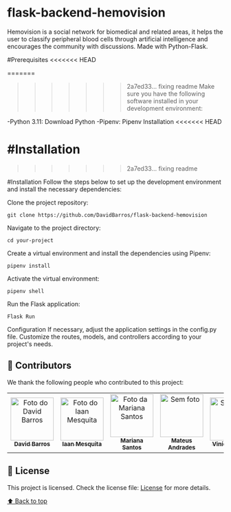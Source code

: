 # flask-backend-hemovision

Hemovision is a social network for biomedical and related areas, it helps the user to classify peripheral blood cells through artificial intelligence and encourages the community with discussions. Made with Python-Flask.

#Prerequisites
<<<<<<< HEAD

=======

> > > > > > > 2a7ed33... fixing readme
> > > > > > > Make sure you have the following software installed in your development environment:

-Python 3.11: Download Python
-Pipenv: Pipenv Installation
<<<<<<< HEAD

# #Installation

> > > > > > > 2a7ed33... fixing readme

#Installation
Follow the steps below to set up the development environment and install the necessary dependencies:

Clone the project repository:

```
git clone https://github.com/DavidBarros/flask-backend-hemovision
```

Navigate to the project directory:

```
cd your-project
```

Create a virtual environment and install the dependencies using Pipenv:

```
pipenv install
```

Activate the virtual environment:

```
pipenv shell
```

Run the Flask application:

```
Flask Run
```

Configuration
If necessary, adjust the application settings in the config.py file.
Customize the routes, models, and controllers according to your project's needs.

## 🤝 Contributors

We thank the following people who contributed to this project:

<table>
  <tr>
    <td align="center">
      <a href="https://github.com/DavidBarros">
        <img src="https://avatars.githubusercontent.com/u/10636054?v=4" width="100px;" alt="Foto do David Barros"/><br>
        <sub>
          <b>David Barros</b>
        </sub>
      </a>
    </td>
      <td align="center">
      <a href="https://github.com/ianitow">
        <img src="https://avatars.githubusercontent.com/u/70171075?v=4" width="100px;" alt="Foto do Iaan Mesquita"/><br>
        <sub>
          <b>Iaan Mesquita</b>
        </sub>
      </a>
    </td>
      <td align="center">
      <a href="https://github.com/MarianaDourado">
        <img src="https://avatars.githubusercontent.com/u/30739212?v=4" width="100px;" alt="Foto da Mariana Santos"/><br>
        <sub>
          <b>Mariana Santos</b>
        </sub>
      </a>
    </td>
    <td align="center">
      <a href="#">
        <img src="https://ui-avatars.com/api/?name=Mateus+Andrades" width="100px;" alt="Sem foto"/><br>
        <sub>
          <b>Mateus Andrades</b>
        </sub>
      </a>
    </td>
      <td align="center">
      <a href="#">
        <img src="https://ui-avatars.com/api/?name=Vinicius+Patto" width="100px;" alt="Sem foto"/><br>
        <sub>
          <b>Vinícius Patto</b>
        </sub>
      </a>
    </td>
    <td align="center">
      <a href="#">
       <img src="https://ui-avatars.com/api/?name=William+Bertemes" width="100px;" alt="Sem foto"/><br>
        <sub>
          <b>William Bertemes</b>
        </sub>
      </a>
    </td>
  </tr>
</table>

## 📝 License

This project is licensed. Check the license file: [License](LICENSE.md) for more details.

[⬆ Back to top](#hemovision-app)<br>
